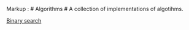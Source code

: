 Markup :  # Algorithms #
A collection of implementations of algotihms.

[Binary search](src/main/java/basic/BinarySearch.java)